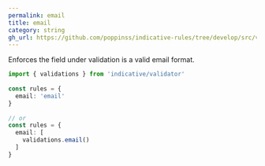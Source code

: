 ```yaml
---
permalink: email
title: email
category: string
gh_url: https://github.com/poppinss/indicative-rules/tree/develop/src/validations/string/email.ts
---
```


Enforces the field under validation is a valid email format.
 
```ts
import { validations } from 'indicative/validator'
 
const rules = {
  email: 'email'
}
 
// or
const rules = {
  email: [
    validations.email()
  ]
}
```